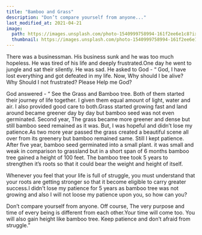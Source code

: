 ```yaml
---
title: "Bamboo and Grass"
description: "Don’t compare yourself from anyone..."
last_modified_at: 2021-04-21
image: 
  path: https://images.unsplash.com/photo-1540999758994-161f2ee6e1c8?ixid=MnwxMjA3fDB8MHxwaG90by1wYWdlfHx8fGVufDB8fHx8&ixlib=rb-1.2.1&auto=format&fit=crop&w=1046&q=80
  thumbnail: https://images.unsplash.com/photo-1540999758994-161f2ee6e1c8?ixid=MnwxMjA3fDB8MHxwaG90by1wYWdlfHx8fGVufDB8fHx8&ixlib=rb-1.2.1&auto=format&fit=crop&w=1046&q=80
---
```

     
There was a businessman. His business sunk and he was too much hopeless. He was tired of his life and deeply frustrated.One day he went to jungle and sat their silently. He was sad. He asked to God - “ God, I have lost everything and got defeated in my life. Now, Why should I be alive? Why Should I not frustrated? Please Help me God?

God answered - “ See the Grass and Bamboo tree. Both of them started their journey of life together. I given them equal amount of light, water and air. I also provided good care to both.Grass started growing fast and land around became greener day by day but bamboo seed was not even germinated. Second year, The grass became more greener and dense but still bamboo seed remained as it was. But, I was hopeful and didn’t lose my patience.As two more year passed the grass created a beautiful scene all over from its greenery but bamboo remained same. Still I kept patience. After five year, bamboo seed germinated into a small plant. it was small and weak in comparison to grassland but in a short span of 6 months bamboo tree gained a height of 100 feet. The bamboo tree took 5 years to strengthen it’s roots so that it could bear the weight and height of itself.

Whenever you feel that your life is full of struggle, you must understand that your roots are getting stronger so that it become eligible to carry greater success.I didn't lose my patience for 5 years as bamboo tree was not growing and also I will not loose my patience upon you, so how can you?

Don’t compare yourself from anyone. Off course, The very purpose and time of every being is different from each other.Your time will come too. You will also gain height like bamboo tree. Keep patience and don’t afraid from struggle.”
